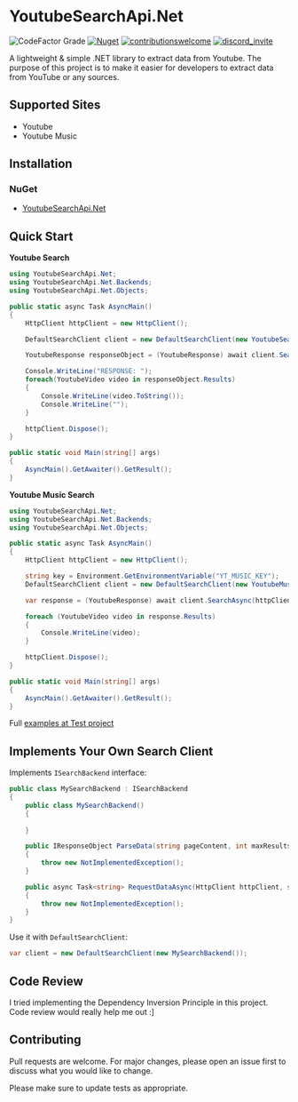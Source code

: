 # YoutubeSearchApi.Net
![CodeFactor Grade](https://img.shields.io/codefactor/grade/github/madeyoga/YoutubeSearchApi.Net?style=for-the-badge)
[![Nuget](https://img.shields.io/nuget/dt/YoutubeSearchApi.Net?color=GREEN&style=for-the-badge)](https://www.nuget.org/packages/YoutubeSearchApi.Net/)
[![contributionswelcome](https://img.shields.io/badge/contributions-welcome-brightgreen/?style=for-the-badge)](https://github.com/madeyoga/YoutubeSearchApi.Net/issues)
[![discord_invite](https://img.shields.io/discord/458296099049046018?style=for-the-badge)](https://discord.gg/Y8sB4ay)

A lightweight & simple .NET library to extract data from Youtube.
The purpose of this project is to make it easier for developers to extract data from YouTube or any sources.


## Supported Sites
- Youtube
- Youtube Music

## Installation

### NuGet
- [YoutubeSearchApi.Net](https://www.nuget.org/packages/YoutubeSearchApi.Net/)


## Quick Start
**Youtube Search**
```C#
using YoutubeSearchApi.Net;
using YoutubeSearchApi.Net.Backends;
using YoutubeSearchApi.Net.Objects;

public static async Task AsyncMain()
{
    HttpClient httpClient = new HttpClient();

    DefaultSearchClient client = new DefaultSearchClient(new YoutubeSearchBackend());

    YoutubeResponse responseObject = (YoutubeResponse) await client.SearchAsync(httpClient, "black suit", maxResults: 5);

    Console.WriteLine("RESPONSE: ");
    foreach(YoutubeVideo video in responseObject.Results)
    {
        Console.WriteLine(video.ToString());
        Console.WriteLine("");
    }

    httpClient.Dispose();
}

public static void Main(string[] args)
{
    AsyncMain().GetAwaiter().GetResult();
}
```

**Youtube Music Search**
```C#
using YoutubeSearchApi.Net;
using YoutubeSearchApi.Net.Backends;
using YoutubeSearchApi.Net.Objects;

public static async Task AsyncMain()
{
    HttpClient httpClient = new HttpClient();

    string key = Environment.GetEnvironmentVariable("YT_MUSIC_KEY");
    DefaultSearchClient client = new DefaultSearchClient(new YoutubeMusicSearchBackend(key));

    var response = (YoutubeResponse) await client.SearchAsync(httpClient, "black suit", maxResults: 5);

    foreach (YoutubeVideo video in response.Results)
    {
        Console.WriteLine(video);
    }

    httpClient.Dispose();
}

public static void Main(string[] args)
{
    AsyncMain().GetAwaiter().GetResult();
}
```

Full [examples at Test project](https://github.com/madeyoga/YoutubeSearchApi.Net/tree/master/Tests)

## Implements Your Own Search Client
Implements `ISearchBackend` interface:

```C#
public class MySearchBackend : ISearchBackend 
{
    public class MySearchBackend() 
    {
    
    }

    public IResponseObject ParseData(string pageContent, int maxResults)
    {
        throw new NotImplementedException();
    }

    public async Task<string> RequestDataAsync(HttpClient httpClient, string query, int retry = 3, Dictionary<string, object> extras = null)
    {
        throw new NotImplementedException();
    }
}
```

Use it with `DefaultSearchClient`:
```C#
var client = new DefaultSearchClient(new MySearchBackend());
```


## Code Review
I tried implementing the Dependency Inversion Principle in this project. Code review would really help me out :]


## Contributing
Pull requests are welcome. For major changes, please open an issue first to discuss what you would like to change.

Please make sure to update tests as appropriate.
